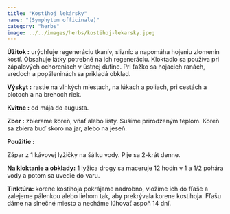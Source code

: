 ```yaml
---
title: "Kostihoj lekársky"
name: "(Symphytum officinale)"
category: "herbs"
image: ../../images/herbs/kostihoj-lekarsky.jpeg
---
```


<strong>Úžitok :</strong> urýchľuje regeneráciu tkanív, slizníc a napomáha hojeniu zlomenín kostí. Obsahuje látky potrebné na ich regeneráciu. Kloktadlo sa používa pri zápalových ochoreniach v ústnej dutine. Pri ťažko sa hojacich ranách, vredoch a popáleninách sa prikladá obklad.

<strong>Výskyt :</strong> rastie na vlhkých miestach, na lúkach a poliach, pri cestách a plotoch a na brehoch riek.

<strong>Kvitne :</strong> od mája do augusta.

<strong>Zber :</strong> zbierame koreň, vňať alebo listy. Sušíme prirodzeným teplom. Koreň sa zbiera buď skoro na jar, alebo na jeseň.

<strong>Použitie :</strong>

Zápar z 1 kávovej lyžičky na šálku vody. Pije sa 2-krát denne.

<strong>Na kloktanie a obklady:</strong> 1 lyžica drogy sa maceruje 12 hodín v 1 a 1/2 pohára vody a potom sa uvedie do varu.

<strong>Tinktúra:</strong> korene kostihoja pokrájame nadrobno, vložíme ich do fľaše a zalejeme pálenkou alebo liehom tak, aby prekrývala korene kostihoja. Fľašu dáme na slnečné miesto a necháme lúhovať aspoň 14 dní.
